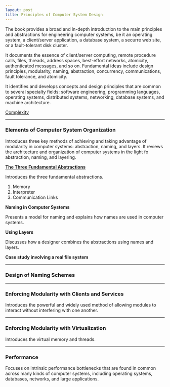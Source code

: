 ```yaml
---
layout: post
title: Principles of Computer System Design
---
```


The book provides a broad and in-depth introduction to the main principles and abstractions for engineering computer systems, be it an operating system, a client/server application, a database system, a securre web site, or a fault-tolerant disk cluster. 

It documents the essence of client/server computing, remote procedure calls, files, threads, address spaces, best-effort networks, atomicity, authenticated messages, and so on. Fundamental ideas include design principles, modularity, naming, abstraction, concurrency, communications, fault tolerance, and atomicity. 

It identifies and develops concepts and design principles that are common to several specialty fields: software engineering, programming languages, operating systems, distributed systems, networking, database systems, and machine architecture. 

[Complexity](/system-design-principles-complexity/)

---

### Elements of Computer System Organization

Introduces three key methods of achieving and taking advantage of modularity in computer systems: abstraction, naming, and layers. It reviews the architecture and organization of computer systems in the light fo abstraction, naming, and layering. 

[**The Three Fundamental Abstractions**](/abstractions-in-computing)

Introduces the three fundamental abstractions.

1. Memory
2. Interpreter
3. Communication Links

**Naming in Computer Systems**

Presents a model for naming and explains how names are used in computer systems. 

**Using Layers**

Discusses how a designer combines the abstractions using names and layers. 

**Case study involving a real file system**













---

### Design of Naming Schemes

---

### Enforcing Modularity with Clients and Services

Introduces the powerful and widely used method of allowing modules to interact without interfering with one another. 

---

### Enforcing Modularity with Virtualization

Introduces the virtual memory and threads. 

---

### Performance

Focuses on intrinsic performance bottlenecks that are found in common across many kinds of computer systems, including operating systems, databases, networks, and large applications. 